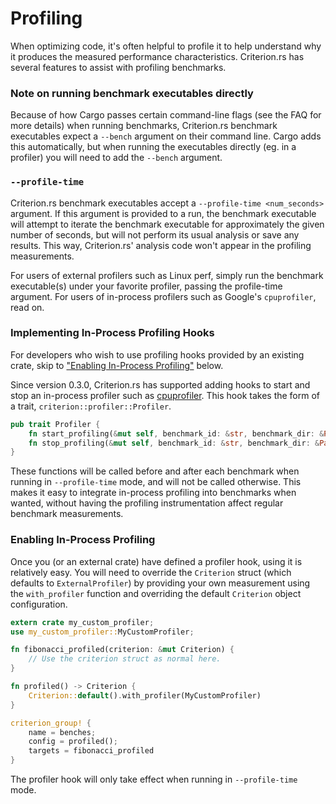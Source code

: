 # Profiling

When optimizing code, it's often helpful to profile it to help understand why
it produces the measured performance characteristics. Criterion.rs has several
features to assist with profiling benchmarks.

### Note on running benchmark executables directly

Because of how Cargo passes certain command-line flags (see the FAQ for more details) when running
benchmarks, Criterion.rs benchmark executables expect a `--bench` argument on their command line.
Cargo adds this automatically, but when running the executables directly (eg. in a profiler) you
will need to add the `--bench` argument.

### `--profile-time`

Criterion.rs benchmark executables accept a `--profile-time <num_seconds>` 
argument. If this argument is provided to a run, the benchmark executable will
attempt to iterate the benchmark executable for approximately the given number
of seconds, but will not perform its usual analysis or save any results.
This way, Criterion.rs' analysis code won't appear in the profiling
measurements.

For users of external profilers such as Linux perf, simply run the benchmark
executable(s) under your favorite profiler, passing the profile-time argument.
For users of in-process profilers such as Google's `cpuprofiler`, read on.

### Implementing In-Process Profiling Hooks

For developers who wish to use profiling hooks provided by an existing crate, skip to 
["Enabling In-Process Profiling"](#enabling-in-process-profiling) below.

Since version 0.3.0, Criterion.rs has supported adding hooks to start and stop
an in-process profiler such as [cpuprofiler](https://crates.io/crates/cpuprofiler).
This hook takes the form of a trait, `criterion::profiler::Profiler`.

```rust
pub trait Profiler {
    fn start_profiling(&mut self, benchmark_id: &str, benchmark_dir: &Path);
    fn stop_profiling(&mut self, benchmark_id: &str, benchmark_dir: &Path);
}
```

These functions will be called before and after each benchmark when running in
`--profile-time` mode, and will not be called otherwise. This makes it easy to
integrate in-process profiling into benchmarks when wanted, without having the
profiling instrumentation affect regular benchmark measurements.

### Enabling In-Process Profiling

Once you (or an external crate) have defined a profiler hook, using it is relatively easy.
You will need to override the `Criterion` struct (which defaults to `ExternalProfiler`) by providing your
own measurement using the `with_profiler` function and overriding the default `Criterion` object
configuration.

```rust
extern crate my_custom_profiler;
use my_custom_profiler::MyCustomProfiler;

fn fibonacci_profiled(criterion: &mut Criterion) {
    // Use the criterion struct as normal here.
}

fn profiled() -> Criterion {
    Criterion::default().with_profiler(MyCustomProfiler)
}

criterion_group! {
    name = benches;
    config = profiled();
    targets = fibonacci_profiled
}
```

The profiler hook will only take effect when running in `--profile-time` mode.